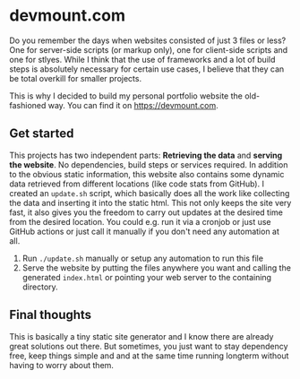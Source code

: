 # devmount.com

Do you remember the days when websites consisted of just 3 files or less? One for server-side scripts (or markup only), one for client-side scripts and one for stlyes. While I think that the use of frameworks and a lot of build steps is absolutely necessary for certain use cases, I believe that they can be total overkill for smaller projects.

This is why I decided to build my personal portfolio website the old-fashioned way. You can find it on <https://devmount.com>.

## Get started

This projects has two independent parts: **Retrieving the data** and **serving the website**. No dependencies, build steps or services required. In addition to the obvious static information, this website also contains some dynamic data retrieved from different locations (like code stats from GitHub). I created an `update.sh` script, which basically does all the work like collecting the data and inserting it into the static html. This not only keeps the site very fast, it also gives you the freedom to carry out updates at the desired time from the desired location. You could e.g. run it via a cronjob or just use GitHub actions or just call it manually if you don't need any automation at all.

1. Run `./update.sh` manually or setup any automation to run this file
2. Serve the website by putting the files anywhere you want and calling the generated `index.html` or pointing your web server to the containing directory.

## Final thoughts

This is basically a tiny static site generator and I know there are already great solutions out there. But sometimes, you just want to stay dependency free, keep things simple and and at the same time running longterm without having to worry about them.
